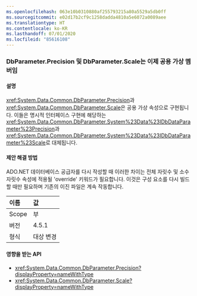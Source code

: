 ```yaml
---
ms.openlocfilehash: 063e10b0310880af255793215a80a5529a5db0ff
ms.sourcegitcommit: e02d17b2cf9c1258dadda4810a5e6072a0089aee
ms.translationtype: HT
ms.contentlocale: ko-KR
ms.lasthandoff: 07/01/2020
ms.locfileid: "85616108"
---
```

### <a name="dbparameterprecision-and-dbparameterscale-are-now-public-virtual-members"></a>DbParameter.Precision 및 DbParameter.Scale는 이제 공용 가상 멤버임

#### <a name="details"></a>설명

<xref:System.Data.Common.DbParameter.Precision>과 <xref:System.Data.Common.DbParameter.Scale>은 공용 가상 속성으로 구현됩니다. 이들은 명시적 인터페이스 구현에 해당하는 <xref:System.Data.Common.DbParameter.System%23Data%23IDbDataParameter%23Precision>과 <xref:System.Data.Common.DbParameter.System%23Data%23IDbDataParameter%23Scale>로 대체됩니다.

#### <a name="suggestion"></a>제안 해결 방법

ADO.NET 데이터베이스 공급자를 다시 작성할 때 이러한 차이는 전체 자릿수 및 소수 자릿수 속성에 적용될 'override' 키워드가 필요합니다. 이것은 구성 요소를 다시 빌드할 때만 필요하며 기존의 이진 파일은 계속 작동합니다.

| 이름    | 값       |
|:--------|:------------|
| Scope   | 부       |
| 버전 | 4.5.1       |
| 형식    | 대상 변경 |

#### <a name="affected-apis"></a>영향을 받는 API

- <xref:System.Data.Common.DbParameter.Precision?displayProperty=nameWithType>
- <xref:System.Data.Common.DbParameter.Scale?displayProperty=nameWithType>
